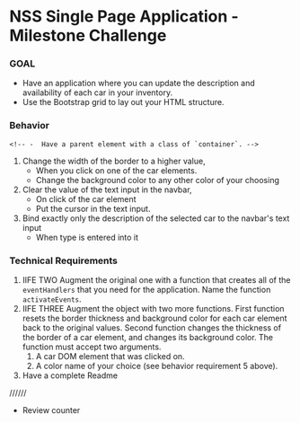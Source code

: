 # NSS Single Page Application - Milestone Challenge

### GOAL

 - Have an application where you can update the description and availability of each car in your inventory. 
 - Use the Bootstrap grid to lay out your HTML structure.

### Behavior

<!-- 1. Create an array of cars in the `inventory.json` file. 
	- Put at least three cars in the array. -->
<!-- 1. Use an XHR to load the contents of the JSON file, 
	- On page load. -->
<!-- 	- Parse them into a native JavaScript object. -->
<!-- 1. Loop over your array of cars and build up an HTML string to build a card for each car.
	- Use Bootstrap to create rows. -->
<!-- 	- Each row should contain 3 columns. -->
	<!-- -  Have a parent element with a class of `container`. --> 
<!-- 		__Hint:__ You must build up the entire string of columns/rows before injecting into the DOM. 
		Use a counter variable to know when to close a row after three columns. -->
<!-- 1. Put a standard Bootstrap navbar element at the top of your page.
1. Put a text input field in the navigation bar.
1. Make sure you display all properties of the car in the DOM. 
	- Basic styling is up to you.
1. Make sure that each car card element has a CSS class which adds a black border around it. -->
1. Change the width of the border to a higher value, 
	- When you click on one of the car elements.
	- Change the background color to any other color of your choosing
1. Clear the value of the text input in the navbar, 
	- On click of the car element
	- Put the cursor in the text input.
1. Bind exactly only the description of the selected car to the navbar's text input
	- When type is entered into it

### Technical Requirements

<!-- 1. Create one global variable (e.g. `CarLot`) and use the IIFE pattern to augment it two times in separate JavaScript files. -->
<!-- 1. IIFE ONE: -->
<!-- 	Add a public function (e.g. `loadInventory`) that loads the `inventory.json` file and stores the inventory in a private variable. -->
<!-- 	Expose a public getter to read the array of cars (e.g. `getInventory`). -->
1. IIFE TWO 
	Augment the original one with a function that creates all of the `eventHandlers` that you need for the application. Name the function `activateEvents`.
1. IIFE THREE 
	Augment the object with two more functions. 
		First function resets the border thickness and background color for each car element back to the original values. Second function changes the thickness of the border of a car element, and changes its background color. The function must accept two arguments.
    1. A car DOM element that was clicked on.
    1. A color name of your choice (see behavior requirement 5 above).
1. Have a complete Readme


//////
- Review counter




